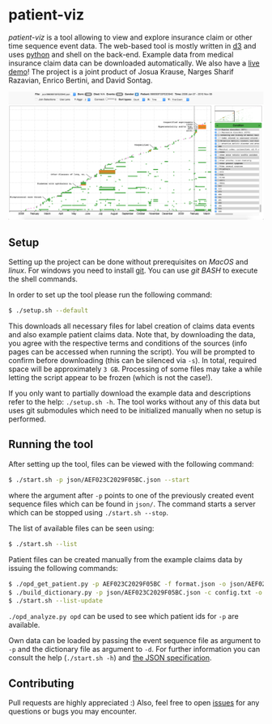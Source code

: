 # patient-viz

*patient-viz* is a tool allowing to view and explore insurance claim
or other time sequence event data. The web-based tool is mostly written in
[d3](http://d3js.org/) and uses [python](https://www.python.org/) and shell on the back-end.
Example data from medical insurance claim data can be downloaded automatically.
We also have a [live demo](http://nyuvis.github.io/patient-viz/index.html)!
The project is a joint product of Josua Krause, Narges Sharif Razavian,
Enrico Bertini, and David Sontag.

![The tool in action!](overview.png)

## Setup

Setting up the project can be done without prerequisites on *MacOS* and *linux*.
For windows you need to install [git](https://msysgit.github.io/).
You can use *git BASH* to execute the shell commands.

In order to set up the tool please run the following command:

```bash
$ ./setup.sh --default
```

This downloads all necessary files for label creation of claims data events
and also example patient claims data. Note that, by downloading the data,
you agree with the respective terms and conditions of the sources
(info pages can be accessed when running the script). You will
be prompted to confirm before downloading (this can be silenced
via `-s`). In total, required space will be approximately `3 GB`.
Processing of some files may take a while letting the script appear
to be frozen (which is not the case!).

If you only want to partially download the example data and descriptions
refer to the help: `./setup.sh -h`. The tool works without any of this data
but uses git submodules which need to be initialized manually
when no setup is performed.

## Running the tool

After setting up the tool, files can be viewed with the following command:

```bash
$ ./start.sh -p json/AEF023C2029F05BC.json --start
```

where the argument after `-p` points to one of the previously created
event sequence files which can be found in `json/`. The command starts
a server which can be stopped using `./start.sh --stop`.

The list of available files can be seen using:

```bash
$ ./start.sh --list
```

Patient files can be created manually from the example claims data by
issuing the following commands:

```bash
$ ./opd_get_patient.py -p AEF023C2029F05BC -f format.json -o json/AEF023C2029F05BC.json -- opd
$ ./build_dictionary.py -p json/AEF023C2029F05BC.json -c config.txt -o json/dictionary.json
$ ./start.sh --list-update
```

`./opd_analyze.py opd` can be used to see which patient ids for `-p` are available.

Own data can be loaded by passing the event sequence file as argument to `-p`
and the dictionary file as argument to `-d`. For further information you
can consult the help (`./start.sh -h`) and [the JSON specification](spec.md).

## Contributing

Pull requests are highly appreciated :)
Also, feel free to open [issues](https://github.com/nyuvis/patient-viz/issues) for any questions or bugs you may encounter.
